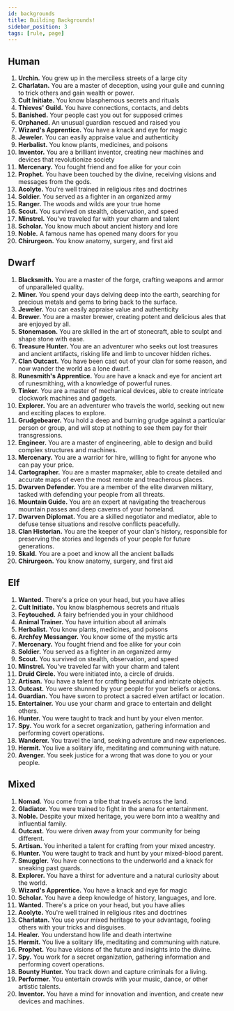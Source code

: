 ```yaml
---
id: backgrounds
title: Building Backgrounds!
sidebar_position: 3
tags: [rule, page]
---
```


## Human

1. **Urchin.** You grew up in the merciless streets of a large city
1. **Charlatan.** You are a master of deception, using your guile and cunning to trick others and gain wealth or power.
1. **Cult Initiate.** You know blasphemous secrets and rituals
1. **Thieves' Guild.** You have connections, contacts, and debts
1. **Banished.** Your people cast you out for supposed crimes
1. **Orphaned.** An unusual guardian rescued and raised you
1. **Wizard's Apprentice.** You have a knack and eye for magic
1. **Jeweler.** You can easily appraise value and authenticity
1. **Herbalist.** You know plants, medicines, and poisons
1. **Inventor.** You are a brilliant inventor, creating new machines and devices that revolutionize society
1. **Mercenary.** You fought friend and foe alike for your coin
1. **Prophet.** You have been touched by the divine, receiving visions and messages from the gods.
1. **Acolyte.** You're well trained in religious rites and doctrines
1. **Soldier.** You served as a fighter in an organized army
1. **Ranger.** The woods and wilds are your true home
1. **Scout.** You survived on stealth, observation, and speed
1. **Minstrel.** You've traveled far with your charm and talent
1. **Scholar.** You know much about ancient history and lore
1. **Noble.** A famous name has opened many doors for you
1. **Chirurgeon.** You know anatomy, surgery, and first aid

## Dwarf

1. **Blacksmith.** You are a master of the forge, crafting weapons and armor of unparalleled quality.
1. **Miner.** You spend your days delving deep into the earth, searching for precious metals and gems to bring back to the surface.
1. **Jeweler.** You can easily appraise value and authenticity
1. **Brewer.** You are a master brewer, creating potent and delicious ales that are enjoyed by all.
1. **Stonemason.** You are skilled in the art of stonecraft, able to sculpt and shape stone with ease.
1. **Treasure Hunter.** You are an adventurer who seeks out lost treasures and ancient artifacts, risking life and limb to uncover hidden riches.
1. **Clan Outcast.** You have been cast out of your clan for some reason, and now wander the world as a lone dwarf.
1. **Runesmith's Apprentice.** You are have a knack and eye for ancient art of runesmithing, with a knowledge of powerful runes.
1. **Tinker.** You are a master of mechanical devices, able to create intricate clockwork machines and gadgets.
1. **Explorer.** You are an adventurer who travels the world, seeking out new and exciting places to explore.
1. **Grudgebearer.** You hold a deep and burning grudge against a particular person or group, and will stop at nothing to see them pay for their transgressions.
1. **Engineer.** You are a master of engineering, able to design and build complex structures and machines.
1. **Mercenary.** You are a warrior for hire, willing to fight for anyone who can pay your price.
1. **Cartographer.** You are a master mapmaker, able to create detailed and accurate maps of even the most remote and treacherous places.
1. **Dwarven Defender.** You are a member of the elite dwarven military, tasked with defending your people from all threats.
1. **Mountain Guide.** You are an expert at navigating the treacherous mountain passes and deep caverns of your homeland.
1. **Dwarven Diplomat.** You are a skilled negotiator and mediator, able to defuse tense situations and resolve conflicts peacefully.
1. **Clan Historian.** You are the keeper of your clan's history, responsible for preserving the stories and legends of your people for future generations.
1. **Skald.** You are a poet and know all the ancient ballads
1. **Chirurgeon.** You know anatomy, surgery, and first aid

## Elf

1. **Wanted.** There's a price on your head, but you have allies
1. **Cult Initiate.** You know blasphemous secrets and rituals
1. **Feytouched.** A fairy befriended you in your childhood
1. **Animal Trainer.** You have intuition about all animals
1. **Herbalist.** You know plants, medicines, and poisons
1. **Archfey Messanger.** You know some of the mystic arts
1. **Mercenary.** You fought friend and foe alike for your coin
1. **Soldier.** You served as a fighter in an organized army
1. **Scout.** You survived on stealth, observation, and speed
1. **Minstrel.** You've traveled far with your charm and talent
1. **Druid Circle.** You were initiated into, a circle of druids.
3. **Artisan.** You have a talent for crafting beautiful and intricate objects.
6. **Outcast.** You were shunned by your people for your beliefs or actions.
7. **Guardian.** You have sworn to protect a sacred elven artifact or location.
8. **Entertainer.** You use your charm and grace to entertain and delight others.
12. **Hunter.** You were taught to track and hunt by your elven mentor.
13. **Spy.** You work for a secret organization, gathering information and performing covert operations.
15. **Wanderer.** You travel the land, seeking adventure and new experiences.
16. **Hermit.** You live a solitary life, meditating and communing with nature.
20. **Avenger.** You seek justice for a wrong that was done to you or your people.

## Mixed

1. **Nomad.** You come from a tribe that travels across the land.
1. **Gladiator.** You were trained to fight in the arena for entertainment.
1. **Noble.** Despite your mixed heritage, you were born into a wealthy and influential family.
1. **Outcast.** You were driven away from your community for being different.
1. **Artisan.** You inherited a talent for crafting from your mixed ancestry.
1. **Hunter.** You were taught to track and hunt by your mixed-blood parent.
1. **Smuggler.** You have connections to the underworld and a knack for sneaking past guards.
1. **Explorer.** You have a thirst for adventure and a natural curiosity about the world.
1. **Wizard's Apprentice.** You have a knack and eye for magic
1. **Scholar.** You have a deep knowledge of history, languages, and lore.
1. **Wanted.** There's a price on your head, but you have allies
1. **Acolyte.** You're well trained in religious rites and doctrines
1.  **Charlatan.** You use your mixed heritage to your advantage, fooling others with your tricks and disguises.
1.  **Healer.** You understand how life and death intertwine
1.  **Hermit.** You live a solitary life, meditating and communing with nature.
1.  **Prophet.** You have visions of the future and insights into the divine.
1.  **Spy.** You work for a secret organization, gathering information and performing covert operations.
1.  **Bounty Hunter.** You track down and capture criminals for a living.
1.  **Performer.** You entertain crowds with your music, dance, or other artistic talents.
1.  **Inventor.** You have a mind for innovation and invention, and create new devices and machines.
